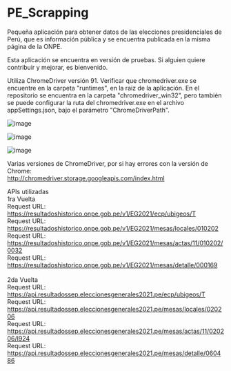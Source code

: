 # PE_Scrapping
Pequeña aplicación para obtener datos de las elecciones presidenciales de Perú, que es información pública y se encuentra publicada en la misma página de la ONPE.

Esta aplicación se encuentra en versión de pruebas. Si alguien quiere contribuir y mejorar, es bienvenido. 

Utiliza ChromeDriver versión 91. Verificar que chromedriver.exe se encuentre en la carpeta "runtimes", en la raiz de la aplicación. 
En el repositorio se encuentra en la carpeta "chromedriver_win32", pero también se puede configurar la ruta del chromedriver.exe en el archivo appSettings.json, bajo el parámetro "ChromeDriverPath".

![image](https://user-images.githubusercontent.com/73368752/121796951-a7037080-cbe2-11eb-9dec-301d031d1368.png)


![image](https://user-images.githubusercontent.com/73368752/121796898-38261780-cbe2-11eb-8013-56f564c523b6.png)

![image](https://user-images.githubusercontent.com/73368752/121796910-4ecc6e80-cbe2-11eb-8dda-8875432144b0.png)


Varias versiones de ChromeDriver, por si hay errores con la versión de Chrome:<br />
http://chromedriver.storage.googleapis.com/index.html

APIs utilizadas<br />
1ra Vuelta<br />
Request URL: https://resultadoshistorico.onpe.gob.pe/v1/EG2021/ecp/ubigeos/T<br />
Request URL: https://resultadoshistorico.onpe.gob.pe/v1/EG2021/mesas/locales/010202<br />
Request URL: https://resultadoshistorico.onpe.gob.pe/v1/EG2021/mesas/actas/11/010202/0032<br />
Request URL: https://resultadoshistorico.onpe.gob.pe/v1/EG2021/mesas/detalle/000169<br />
<br />
2da Vuelta<br />
Request URL: https://api.resultadossep.eleccionesgenerales2021.pe/ecp/ubigeos/T<br />
Request URL: https://api.resultadossep.eleccionesgenerales2021.pe/mesas/locales/020206<br />
Request URL: https://api.resultadossep.eleccionesgenerales2021.pe/mesas/actas/11/020206/I924<br />
Request URL: https://api.resultadossep.eleccionesgenerales2021.pe/mesas/detalle/060486<br />
